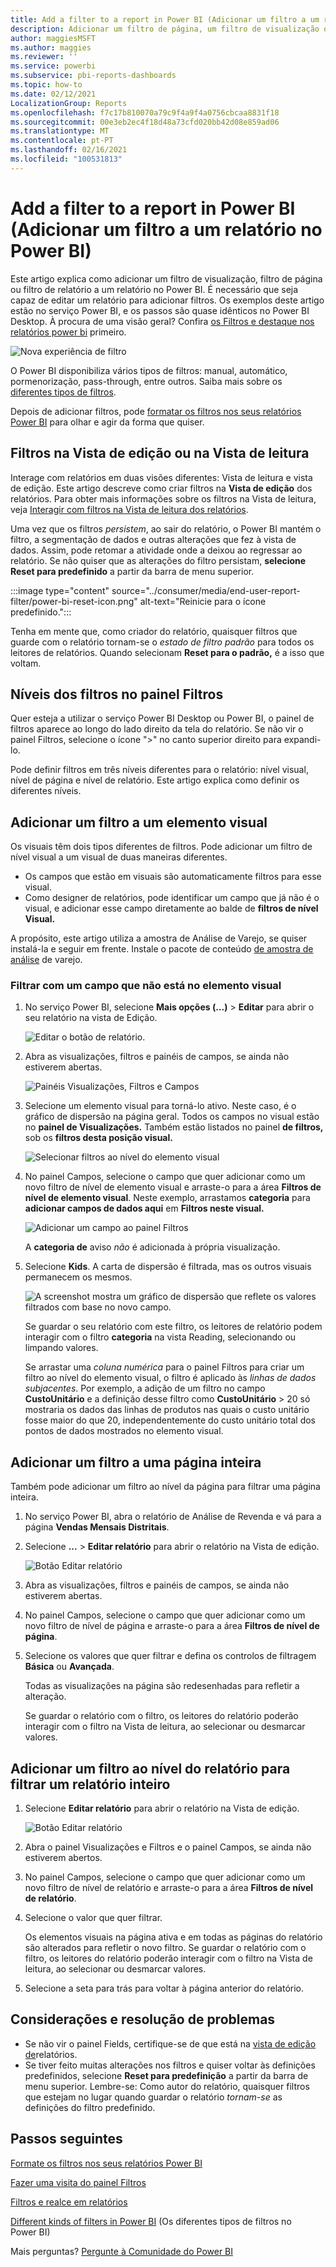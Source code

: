 ```yaml
---
title: Add a filter to a report in Power BI (Adicionar um filtro a um relatório no Power BI)
description: Adicionar um filtro de página, um filtro de visualização ou um filtro de relatório a um relatório no Power BI
author: maggiesMSFT
ms.author: maggies
ms.reviewer: ''
ms.service: powerbi
ms.subservice: pbi-reports-dashboards
ms.topic: how-to
ms.date: 02/12/2021
LocalizationGroup: Reports
ms.openlocfilehash: f7c17b810070a79c9f4a9f4a0756cbcaa8831f18
ms.sourcegitcommit: 00e3eb2ec4f18d48a73cfd020bb42d08e859ad06
ms.translationtype: MT
ms.contentlocale: pt-PT
ms.lasthandoff: 02/16/2021
ms.locfileid: "100531813"
---
```

# <a name="add-a-filter-to-a-report-in-power-bi"></a>Add a filter to a report in Power BI (Adicionar um filtro a um relatório no Power BI)

Este artigo explica como adicionar um filtro de visualização, filtro de página ou filtro de relatório a um relatório no Power BI. É necessário que seja capaz de editar um relatório para adicionar filtros. Os exemplos deste artigo estão no serviço Power BI, e os passos são quase idênticos no Power BI Desktop. À procura de uma visão geral? Confira [os Filtros e destaque nos relatórios power bi](power-bi-reports-filters-and-highlighting.md) primeiro.

![Nova experiência de filtro](media/power-bi-report-add-filter/power-bi-filter-reading.png)

O Power BI disponibiliza vários tipos de filtros: manual, automático, pormenorização, pass-through, entre outros. Saiba mais sobre os [diferentes tipos de filtros](power-bi-report-filter-types.md).

Depois de adicionar filtros, pode [formatar os filtros nos seus relatórios Power BI](power-bi-report-filter.md) para olhar e agir da forma que quiser.

## <a name="filters-in-editing-view-or-reading-view"></a>Filtros na Vista de edição ou na Vista de leitura
Interage com relatórios em duas visões diferentes: Vista de leitura e vista de edição. Este artigo descreve como criar filtros na **Vista de edição** dos relatórios.  Para obter mais informações sobre os filtros na Vista de leitura, veja [Interagir com filtros na Vista de leitura dos relatórios](../consumer/end-user-report-filter.md).

Uma vez que os filtros *persistem*, ao sair do relatório, o Power BI mantém o filtro, a segmentação de dados e outras alterações que fez à vista de dados. Assim, pode retomar a atividade onde a deixou ao regressar ao relatório. Se não quiser que as alterações do filtro persistam, **selecione Reset para predefinido** a partir da barra de menu superior.

:::image type="content" source="../consumer/media/end-user-report-filter/power-bi-reset-icon.png" alt-text="Reinicie para o ícone predefinido.":::

Tenha em mente que, como criador do relatório, quaisquer filtros que guarde com o relatório tornam-se o *estado de filtro padrão* para todos os leitores de relatórios. Quando selecionam **Reset para o padrão,** é a isso que voltam.

## <a name="levels-of-filters-in-the-filters-pane"></a>Níveis dos filtros no painel Filtros
Quer esteja a utilizar o serviço Power BI Desktop ou Power BI, o painel de filtros aparece ao longo do lado direito da tela do relatório. Se não vir o painel Filtros, selecione o ícone ">" no canto superior direito para expandi-lo.

Pode definir filtros em três níveis diferentes para o relatório: nível visual, nível de página e nível de relatório. Este artigo explica como definir os diferentes níveis.

## <a name="add-a-filter-to-a-visual"></a>Adicionar um filtro a um elemento visual
Os visuais têm dois tipos diferentes de filtros.
Pode adicionar um filtro de nível visual a um visual de duas maneiras diferentes. 

* Os campos que estão em visuais são automaticamente filtros para esse visual. 
* Como designer de relatórios, pode identificar um campo que já não é o visual, e adicionar esse campo diretamente ao balde de **filtros de nível Visual.**
 
A propósito, este artigo utiliza a amostra de Análise de Varejo, se quiser instalá-la e seguir em frente. Instale o pacote de conteúdo [de amostra de análise](sample-retail-analysis.md#get-the-content-pack-for-this-sample) de varejo.

### <a name="filter-with-a-field-thats-not-in-the-visual"></a>Filtrar com um campo que não está no elemento visual

1. No serviço Power BI, selecione **Mais opções (...)**  >  **Editar** para abrir o seu relatório na vista de Edição.
   
   ![Editar o botão de relatório.](media/power-bi-report-add-filter/power-bi-edit-view.png)

2. Abra as visualizações, filtros e painéis de campos, se ainda não estiverem abertas.
   
   ![Painéis Visualizações, Filtros e Campos](media/power-bi-report-add-filter/power-bi-display-panes.png)

3. Selecione um elemento visual para torná-lo ativo. Neste caso, é o gráfico de dispersão na página geral. Todos os campos no visual estão no **painel de Visualizações.** Também estão listados no painel **de filtros,** sob os **filtros desta posição visual.**
   
   ![Selecionar filtros ao nível do elemento visual](media/power-bi-report-add-filter/power-bi-default-visual-filter.png)
  
1. No painel Campos, selecione o campo que quer adicionar como um novo filtro de nível de elemento visual e arraste-o para a área **Filtros de nível de elemento visual**.  Neste exemplo, arrastamos **categoria** para **adicionar campos de dados aqui** em **Filtros neste visual.**
     
    ![Adicionar um campo ao painel Filtros](media/power-bi-report-add-filter/power-bi-search-add-visual-filter.png)

    A **categoria de** aviso *não* é adicionada à própria visualização.
     
1. Selecione **Kids**. A carta de dispersão é filtrada, mas os outros visuais permanecem os mesmos.
     
    ![A screenshot mostra um gráfico de dispersão que reflete os valores filtrados com base no novo campo.](media/power-bi-report-add-filter/power-bi-search-visual-filter-results-2.png)

    Se guardar o seu relatório com este filtro, os leitores de relatório podem interagir com o filtro **categoria** na vista Reading, selecionando ou limpando valores.
    
    Se arrastar uma *coluna numérica* para o painel Filtros para criar um filtro ao nível do elemento visual, o filtro é aplicado às *linhas de dados subjacentes*. Por exemplo, a adição de um filtro no campo **CustoUnitário** e a definição desse filtro como **CustoUnitário** > 20 só mostraria os dados das linhas de produtos nas quais o custo unitário fosse maior do que 20, independentemente do custo unitário total dos pontos de dados mostrados no elemento visual.

## <a name="add-a-filter-to-an-entire-page"></a>Adicionar um filtro a uma página inteira

Também pode adicionar um filtro ao nível da página para filtrar uma página inteira.

1. No serviço Power BI, abra o relatório de Análise de Revenda e vá para a página **Vendas Mensais Distritais**. 

2. Selecione **...**  > **Editar relatório** para abrir o relatório na Vista de edição.
   
   ![Botão Editar relatório](media/power-bi-report-add-filter/power-bi-edit-view.png)

2. Abra as visualizações, filtros e painéis de campos, se ainda não estiverem abertas.

3. No painel Campos, selecione o campo que quer adicionar como um novo filtro de nível de página e arraste-o para a área **Filtros de nível de página**.  
4. Selecione os valores que quer filtrar e defina os controlos de filtragem **Básica** ou **Avançada**.
   
   Todas as visualizações na página são redesenhadas para refletir a alteração.
   
    Se guardar o relatório com o filtro, os leitores do relatório poderão interagir com o filtro na Vista de leitura, ao selecionar ou desmarcar valores.

## <a name="add-a-report-level-filter-to-filter-an-entire-report"></a>Adicionar um filtro ao nível do relatório para filtrar um relatório inteiro

1. Selecione **Editar relatório** para abrir o relatório na Vista de edição.
   
   ![Botão Editar relatório](media/power-bi-report-add-filter/power-bi-edit-view.png)

2. Abra o painel Visualizações e Filtros e o painel Campos, se ainda não estiverem abertos.
3. No painel Campos, selecione o campo que quer adicionar como um novo filtro de nível de relatório e arraste-o para a área **Filtros de nível de relatório**.  
4. Selecione o valor que quer filtrar.

    Os elementos visuais na página ativa e em todas as páginas do relatório são alterados para refletir o novo filtro. Se guardar o relatório com o filtro, os leitores do relatório poderão interagir com o filtro na Vista de leitura, ao selecionar ou desmarcar valores.

1. Selecione a seta para trás para voltar à página anterior do relatório.

## <a name="considerations-and-troubleshooting"></a>Considerações e resolução de problemas

- Se não vir o painel Fields, certifique-se de que está na [vista de edição de](service-interact-with-a-report-in-editing-view.md)relatórios.
- Se tiver feito muitas alterações nos filtros e quiser voltar às definições predefinidos, selecione **Reset para predefinição** a partir da barra de menu superior. Lembre-se: Como autor do relatório, quaisquer filtros que estejam no lugar quando guardar o relatório *tornam-se* as definições do filtro predefinido.

## <a name="next-steps"></a>Passos seguintes

[Formate os filtros nos seus relatórios Power BI](power-bi-report-filter.md)

[ Fazer uma visita do painel Filtros](../consumer/end-user-report-filter.md)

[Filtros e realce em relatórios](power-bi-reports-filters-and-highlighting.md)

[Different kinds of filters in Power BI](power-bi-report-filter-types.md) (Os diferentes tipos de filtros no Power BI)

Mais perguntas? [Pergunte à Comunidade do Power BI](https://community.powerbi.com/)
